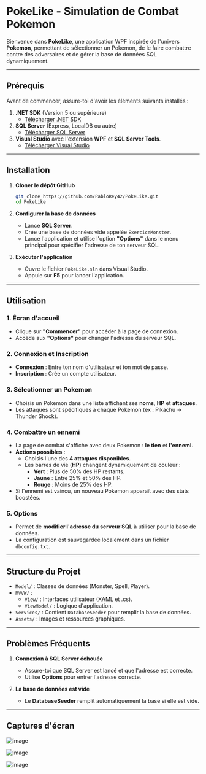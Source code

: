 # **PokeLike - Simulation de Combat Pokemon**

Bienvenue dans **PokeLike**, une application WPF inspirée de l'univers **Pokemon**, permettant de sélectionner un Pokemon, de le faire combattre contre des adversaires et de gérer la base de données SQL dynamiquement.

---

## **Prérequis**

Avant de commencer, assure-toi d'avoir les éléments suivants installés :

1. **.NET SDK** (Version 5 ou supérieure)
   - [Télécharger .NET SDK](https://dotnet.microsoft.com/download)
2. **SQL Server** (Express, LocalDB ou autre)
   - [Télécharger SQL Server](https://www.microsoft.com/fr-fr/sql-server/sql-server-downloads)
3. **Visual Studio** avec l'extension **WPF** et **SQL Server Tools**.
   - [Télécharger Visual Studio](https://visualstudio.microsoft.com/fr/downloads/)

---

## **Installation**

1. **Cloner le dépôt GitHub**
   ```bash
   git clone https://github.com/PabloRey42/PokeLike.git
   cd PokeLike
   ```

2. **Configurer la base de données**
   - Lance **SQL Server**.
   - Crée une base de données vide appelée `ExerciceMonster`.
   - Lance l'application et utilise l'option **"Options"** dans le menu principal pour spécifier l'adresse de ton serveur SQL.

3. **Exécuter l'application**
   - Ouvre le fichier `PokeLike.sln` dans Visual Studio.
   - Appuie sur **F5** pour lancer l'application.

---

## **Utilisation**

### **1. Écran d'accueil**
   - Clique sur **"Commencer"** pour accéder à la page de connexion.
   - Accède aux **"Options"** pour changer l'adresse du serveur SQL.

### **2. Connexion et Inscription**
   - **Connexion** : Entre ton nom d'utilisateur et ton mot de passe.
   - **Inscription** : Crée un compte utilisateur.

### **3. Sélectionner un Pokemon**
   - Choisis un Pokemon dans une liste affichant ses **noms**, **HP** et **attaques**.
   - Les attaques sont spécifiques à chaque Pokemon (ex : Pikachu -> Thunder Shock).

### **4. Combattre un ennemi**
   - La page de combat s'affiche avec deux Pokemon : **le tien** et **l'ennemi**.
   - **Actions possibles** :
     - Choisis l'une des **4 attaques disponibles**.
     - Les barres de vie (**HP**) changent dynamiquement de couleur :
       - **Vert** : Plus de 50% des HP restants.
       - **Jaune** : Entre 25% et 50% des HP.
       - **Rouge** : Moins de 25% des HP.
   - Si l'ennemi est vaincu, un nouveau Pokemon apparaît avec des stats boostées.

### **5. Options**
   - Permet de **modifier l'adresse du serveur SQL** à utiliser pour la base de données.
   - La configuration est sauvegardée localement dans un fichier `dbconfig.txt`.

---

## **Structure du Projet**

- `Model/` : Classes de données (Monster, Spell, Player).
- `MVVW/` :
   - `View/` : Interfaces utilisateur (XAML et .cs).
   - `ViewModel/` : Logique d'application.
- `Services/` : Contient `DatabaseSeeder` pour remplir la base de données.
- `Assets/` : Images et ressources graphiques.

---

## **Problèmes Fréquents**

1. **Connexion à SQL Server échouée**
   - Assure-toi que SQL Server est lancé et que l'adresse est correcte.
   - Utilise **Options** pour entrer l'adresse correcte.

2. **La base de données est vide**
   - Le **DatabaseSeeder** remplit automatiquement la base si elle est vide.

---


## **Captures d'écran**

![image](https://github.com/user-attachments/assets/16fddfa5-b3ff-4bc9-a0ac-a897b490bab5)

![image](https://github.com/user-attachments/assets/d3f98dc9-c4ad-49c1-90a6-619be50cbf0e)

![image](https://github.com/user-attachments/assets/59e38477-35ae-4eb2-8eb6-4bdc0eb33b48)


